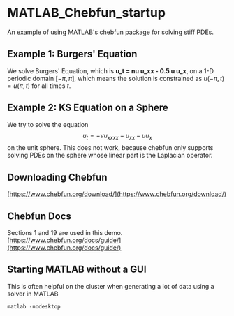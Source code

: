 # MATLAB_Chebfun_startup
An example of using MATLAB's chebfun package for solving stiff PDEs.

## Example 1: Burgers' Equation
We solve Burgers' Equation, which is **u_t = nu  u_xx - 0.5  u  u_x**, on a 1-D periodic domain $[-\pi, \pi]$, which means the solution is constrained as $u(-\pi, t) = u(\pi, t)$ for all times $t$.

## Example 2: KS Equation on a Sphere

We try to solve the equation
$$ u_t = - \nu u_{xxxx} - u_{xx} - u u_x $$
on the unit sphere. This does not work, because chebfun only supports solving PDEs on the sphere whose linear part is the Laplacian operator. 

## Downloading Chebfun

[https://www.chebfun.org/download/](https://www.chebfun.org/download/)

## Chebfun Docs

Sections 1 and 19 are used in this demo.
[https://www.chebfun.org/docs/guide/](https://www.chebfun.org/docs/guide/)


## Starting MATLAB without a GUI

This is often helpful on the cluster when generating a lot of data using a solver in MATLAB
```
matlab -nodesktop
```

